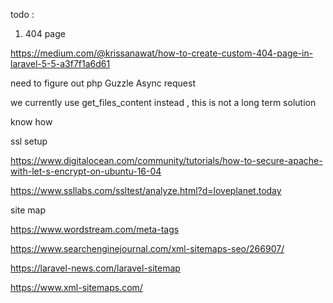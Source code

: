 todo :

1. 404 page

https://medium.com/@krissanawat/how-to-create-custom-404-page-in-laravel-5-5-a3f7f1a6d61


need to figure out php Guzzle Async request

we currently use get_files_content instead , this is not a long term solution



know how

ssl setup

https://www.digitalocean.com/community/tutorials/how-to-secure-apache-with-let-s-encrypt-on-ubuntu-16-04

https://www.ssllabs.com/ssltest/analyze.html?d=loveplanet.today

site map

https://www.wordstream.com/meta-tags

https://www.searchenginejournal.com/xml-sitemaps-seo/266907/

https://laravel-news.com/laravel-sitemap

https://www.xml-sitemaps.com/
